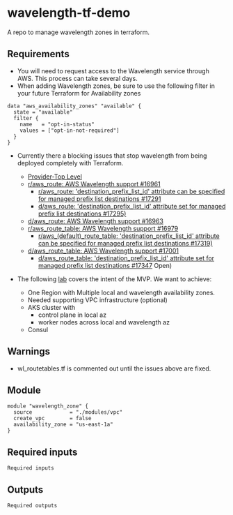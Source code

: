 # wavelength-tf-demo

A repo to manage wavelength zones in terraform.
## Requirements

- You will need to request access to the Wavelength service through AWS. This process can take several days.
- When adding Wavelength zones, be sure to use the following filter in your future Terraform for Availability zones

```hcl
data "aws_availability_zones" "available" {
  state = "available"
  filter {
    name   = "opt-in-status"
    values = ["opt-in-not-required"]
  }
}
```

- Currently there a blocking issues that stop wavelength from being deployed completely with Terraform.
  - [Provider-Top Level](https://github.com/hashicorp/terraform-provider-aws/issues/14518)
  - [r/aws_route: AWS Wavelength support #16961](https://github.com/hashicorp/terraform-provider-aws/pull/16961)
    - [r/aws_route: 'destination_prefix_list_id' attribute can be specified for managed prefix list destinations #17291](https://github.com/hashicorp/terraform-provider-aws/pull/17291)
    - [d/aws_route: 'destination_prefix_list_id' attribute set for managed prefix list destinations #17295)](https://github.com/hashicorp/terraform-provider-aws/pull/17295)
  - [d/aws_route: AWS Wavelength support #16963](https://github.com/hashicorp/terraform-provider-aws/pull/16963)
  - [r/aws_route_table: AWS Wavelength support #16979](https://github.com/hashicorp/terraform-provider-aws/pull/16979)
    - [r/aws_(default)_route_table: 'destination_prefix_list_id' attribute can be specified for managed prefix list destinations #17319)](https://github.com/hashicorp/terraform-provider-aws/pull/17319)
  - [d/aws_route_table: AWS Wavelength support #17001](https://github.com/hashicorp/terraform-provider-aws/pull/17001)
    - [d/aws_route_table: 'destination_prefix_list_id' attribute set for managed prefix list destinations #17347](https://github.com/hashicorp/terraform-provider-aws/pull/17347)
 Open)

- The following [lab](https://www.eventbox.dev/published/lesson/wavelength-v2/prerequisites.html) covers the intent of the MVP. We want to achieve:
  - One Region with Multiple local and wavelength availability zones.
  - Needed supporting VPC infrastructure (optional)
  - AKS cluster with
    - control plane in local az
    - worker nodes across local and wavelength az
  - Consul

## Warnings

- wl_routetables.tf is commented out until the issues above are fixed.

## Module

```
module "wavelength_zone" {
  source            = "./modules/vpc"
  create_vpc        = false
  availability_zone = "us-east-1a"
}
```

## Required inputs

```
Required inputs
```

## Outputs

```
Required outputs
```
